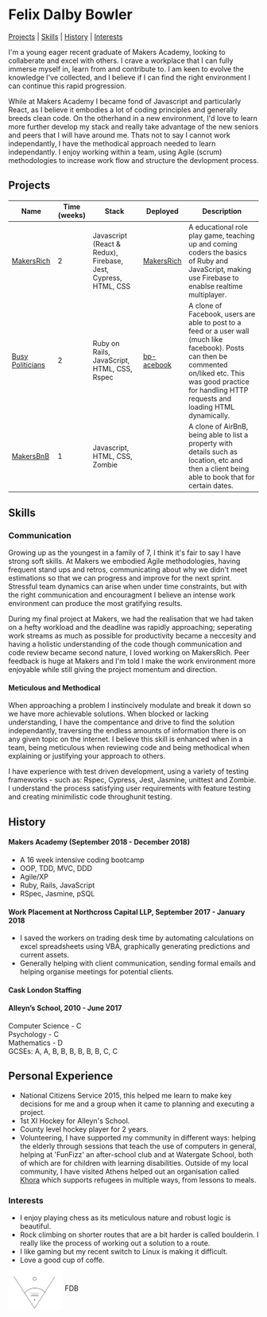 # Felix Dalby Bowler
[Projects](##projects) | [Skills](##skills) | [History](#history) | [Interests](#interests)

I'm a young eager recent graduate of Makers Academy, looking to collaberate and excel with others. I crave a workplace that I can fully immerse myself in, learn from and contribute to. I am keen to evolve the knowledge I've collected, and I believe if I can find the right environment I can continue this rapid progression.

While at Makers Academy I became fond of Javascript and particularly React, as I believe it embodies a lot of coding principles and generally breeds clean code. On the otherhand in a new environment, I'd love to learn more further develop my stack and really take advantage of the new seniors and peers that I will have around me. Thats not to say I cannot work independantly, I have the methodical approach needed to learn independantly. I enjoy working within a team, using Agile (scrum) methodologies to increase work flow and structure the devlopment process.

## Projects

| Name                                                                    | Time (weeks) | Stack                                                          | Deployed                                              | Description                                                                                                                                                                                                          |
| ----------------------------------------------------------------------- | ----------- | -------------------------------------------------------------- | ----------------------------------------------------- | -------------------------------------------------------------------------------------------------------------------------------------------------------------------------------------------------------------------- |
| [MakersRich](https://github.com/toddpla/makersrich)                     | 2           | Javascript (React & Redux), Firebase, Jest, Cypress, HTML, CSS | [MakersRich](https://makerzrich.firebaseapp.com/game) | A educational role play game, teaching up and coming coders the basics of Ruby and JavaScript, making use Firebase to enablse realtime multiplayer.                                                                   |
| [Busy Politicians](https://github.com/rekapap/acebook-busy-politicians) | 2           | Ruby on Rails, JavaScript, HTML, CSS, Rspec                           | [bp-acebook](https://bp-acebook.herokuapp.com/)       | A clone of Facebook, users are able to post to a feed or a user wall (much like facebook). Posts can then be commented on/liked etc. This was good practice for handling HTTP requests and loading HTML dynamically. |
| [MakersBnB](https://github.com/felixjtdb/MakersBnB)                     | 1           | Javascript, HTML, CSS, Zombie                                          |                                                       | A clone of AirBnB, being able to list a property with details such as location, etc and then a client being able to book that for certain dates.                                                                     |


## Skills
### Communication

Growing up as the youngest in a family of 7, I think it's fair to say I have strong soft skills. At Makers we embodied Agile methodologies, having frequent stand ups and retros, communicating about why we didn't meet estimations so that we can progress and improve for the next sprint. Stressful team dynamics can arise when under time constraints, but with the right communication and encouragment I believe an intense work environment can produce the most gratifying results.

During my final project at Makers, we had the realisation that we had taken on a hefty workload and the deadline was rapidly approaching; seperating work streams as much as possible for productivity became a neccesity and having a holistic understanding of the code though communication and code review became second nature, I loved working on MakersRich. Peer feedback is huge at Makers and I'm told I make the work environment more enjoyable while still giving the project momentum and direction.

#### Meticulous and Methodical

When approaching a problem I instincively modulate and break it down so we have more achievable solutions. When blocked or lacking understanding, I have the compentance and drive to find the solution independantly, traversing the endless amounts of information there is on any given topic on the internet. I believe this skill is enhanced when in a team, being meticulous when reviewing code and being methodical when explaining or justifying your approach to others.

I have experience with test driven development, using a variety of testing frameworks - such as: Rspec, Cypress, Jest, Jasmine, unittest and Zombie. I understand the process satisfying user requirements with feature testing and creating minimilistic code throughunit testing.

## History
#### Makers Academy (September 2018 - December 2018)
- A 16 week intensive coding bootcamp
- OOP, TDD, MVC, DDD
- Agile/XP
- Ruby, Rails, JavaScript
- RSpec, Jasmine, pSQL

#### Work Placement at Northcross Capital LLP, September 2017 - January 2018
- I saved the workers on trading desk time by automating calculations on excel spreadsheets using VBA, graphically generating predictions and current assets.
- Generally helping with client communication, sending formal emails and helping organise meetings for potential clients.

#### Cask London Staffing

#### Alleyn’s School, 2010 - June 2017
Computer Science - C </br>
Psychology - C </br>
Mathematics - D </br>
GCSEs: A, A, B, B, B, B, B, B, C, C

## Personal Experience
- National Citizens Service 2015, this helped me learn to make key decisions for me and a group when it came to planning and executing a project.
- 1st XI Hockey for Alleyn's School.
- County level hockey player for 2 years.
- Volunteering, I have supported my community in different ways: helping the elderly through sessions that teach the use of computers in general, helping at 'FunFizz' an after-school club and at Watergate School, both of which are for children with learning disabilities. Outside of my local community, I have visited Athens helped out an organisation called [Khora](http://www.khora-athens.org/) which supports refugees in multiple ways, from lessons to meals.

### Interests
- I enjoy playing chess as its meticulous nature and robust logic is beautiful.
- Rock climbing on shorter routes that are a bit harder is called boulderin. I really like the process of working out a solution to a route.
- I like gaming but my recent switch to Linux is making it difficult.
- Love a good cup of coffe.

<img src="assets/FDB_Logo.png" height='80' align="middle"> FDB
